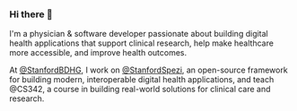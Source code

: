 ### Hi there 👋

I'm a physician & software developer passionate about building digital health applications that support clinical research, help make healthcare more accessible, and improve health outcomes.

At [@StanfordBDHG](https://github.com/StanfordBDHG), I work on [@StanfordSpezi](https://github.com/stanfordspezi), an open-source framework for building modern, interoperable digital health applications, and teach @CS342, a course in building real-world solutions for clinical care and research.
